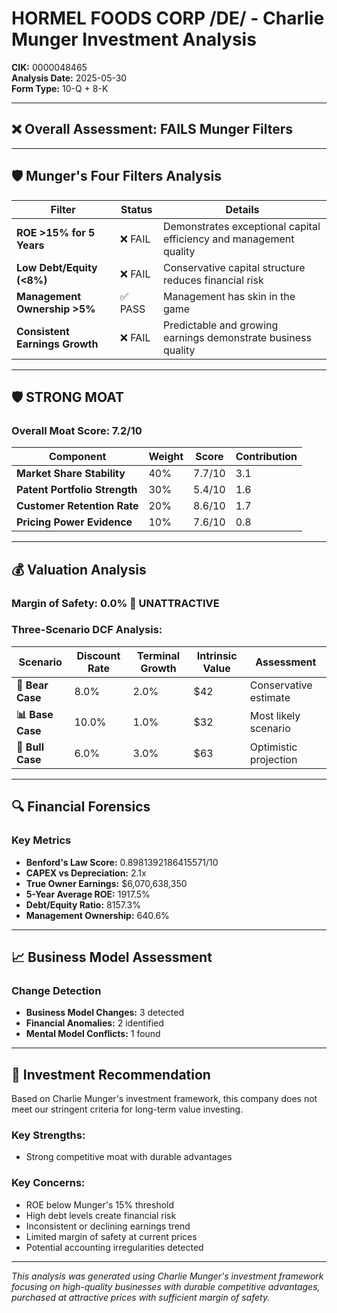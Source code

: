 # HORMEL FOODS CORP /DE/ - Charlie Munger Investment Analysis

**CIK:** 0000048465  
**Analysis Date:** 2025-05-30  
**Form Type:** 10-Q + 8-K

---

## ❌ **Overall Assessment: FAILS Munger Filters**

---

## 🛡️ **Munger's Four Filters Analysis**

| Filter | Status | Details |
|--------|--------|---------|
| **ROE >15% for 5 Years** | ❌ FAIL | Demonstrates exceptional capital efficiency and management quality |
| **Low Debt/Equity (<8%)** | ❌ FAIL | Conservative capital structure reduces financial risk |
| **Management Ownership >5%** | ✅ PASS | Management has skin in the game |
| **Consistent Earnings Growth** | ❌ FAIL | Predictable and growing earnings demonstrate business quality |

---

## 🛡️ **STRONG MOAT**

### **Overall Moat Score: 7.2/10**

| Component | Weight | Score | Contribution |
|-----------|--------|-------|--------------|
| **Market Share Stability** | 40% | 7.7/10 | 3.1 |
| **Patent Portfolio Strength** | 30% | 5.4/10 | 1.6 |
| **Customer Retention Rate** | 20% | 8.6/10 | 1.7 |
| **Pricing Power Evidence** | 10% | 7.6/10 | 0.8 |

---

## 💰 **Valuation Analysis**

### **Margin of Safety: 0.0% 🔴 **UNATTRACTIVE****

### Three-Scenario DCF Analysis:

| Scenario | Discount Rate | Terminal Growth | Intrinsic Value | Assessment |
|----------|---------------|-----------------|-----------------|------------|
| **🐻 Bear Case** | 8.0% | 2.0% | $42 | Conservative estimate |
| **📊 Base Case** | 10.0% | 1.0% | $32 | Most likely scenario |
| **🚀 Bull Case** | 6.0% | 3.0% | $63 | Optimistic projection |

---

## 🔍 **Financial Forensics**

### Key Metrics
- **Benford's Law Score:** 0.8981392186415571/10
- **CAPEX vs Depreciation:** 2.1x
- **True Owner Earnings:** $6,070,638,350
- **5-Year Average ROE:** 1917.5%
- **Debt/Equity Ratio:** 8157.3%
- **Management Ownership:** 640.6%

---

## 📈 **Business Model Assessment**

### Change Detection
- **Business Model Changes:** 3 detected
- **Financial Anomalies:** 2 identified
- **Mental Model Conflicts:** 1 found

---

## 🎯 **Investment Recommendation**

Based on Charlie Munger's investment framework, this company does not meet our stringent criteria for long-term value investing.

### Key Strengths:
- Strong competitive moat with durable advantages

### Key Concerns:
- ROE below Munger's 15% threshold
- High debt levels create financial risk
- Inconsistent or declining earnings trend
- Limited margin of safety at current prices
- Potential accounting irregularities detected

---

*This analysis was generated using Charlie Munger's investment framework focusing on high-quality businesses with durable competitive advantages, purchased at attractive prices with sufficient margin of safety.*
